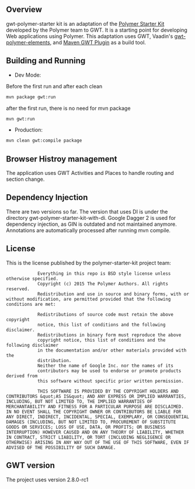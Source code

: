 ## Overview

gwt-polymer-starter kit is an adaptation of the [Polymer Starter Kit](https://github.com/PolymerElements/polymer-starter-kit) developed by the Polymer team to GWT. It is a starting point for developing Web applications using Polymer. This adaptation uses GWT, Vaadin's [gwt-polymer-elements](https://github.com/vaadin/gwt-polymer-elements), and [Maven GWT Plugin](https://github.com/gwt-maven-plugin/gwt-maven-plugin) as a build tool.  

## Building and Running

* Dev Mode:

  
Before the first run and after each clean
```sh
mvn package gwt:run
```
after the first run, there is no need for mvn package
```sh
mvn gwt:run
```

* Production:

```sh
mvn clean gwt:compile package
```

## Browser Histroy management

The application uses GWT Activities and Places to handle routing and section change.  

## Dependency Injection 

There are two versions so far. The version that uses DI is under the directory gwt-polymer-starter-kit-with-di.  Google Dagger 2 is used for dependency injection, as GIN is outdated and not maintained anymore. Annotations are automatically processed after running mvn compile.

## License

This is the license published by the polymer-starter-kit project team: 

                
                Everything in this repo is BSD style license unless otherwise specified.
                Copyright (c) 2015 The Polymer Authors. All rights reserved.
                Redistribution and use in source and binary forms, with or without modification, are permitted provided that the following conditions are met:
                
                Redistributions of source code must retain the above copyright
                notice, this list of conditions and the following disclaimer.
                Redistributions in binary form must reproduce the above
                copyright notice, this list of conditions and the following disclaimer
                in the documentation and/or other materials provided with the
                distribution.
                Neither the name of Google Inc. nor the names of its
                contributors may be used to endorse or promote products derived from
                this software without specific prior written permission.

                THIS SOFTWARE IS PROVIDED BY THE COPYRIGHT HOLDERS AND CONTRIBUTORS &quot;AS IS&quot; AND ANY EXPRESS OR IMPLIED WARRANTIES, INCLUDING, BUT NOT LIMITED TO, THE IMPLIED WARRANTIES OF MERCHANTABILITY AND FITNESS FOR A PARTICULAR PURPOSE ARE DISCLAIMED. IN NO EVENT SHALL THE COPYRIGHT OWNER OR CONTRIBUTORS BE LIABLE FOR ANY DIRECT, INDIRECT, INCIDENTAL, SPECIAL, EXEMPLARY, OR CONSEQUENTIAL DAMAGES (INCLUDING, BUT NOT LIMITED TO, PROCUREMENT OF SUBSTITUTE GOODS OR SERVICES; LOSS OF USE, DATA, OR PROFITS; OR BUSINESS INTERRUPTION) HOWEVER CAUSED AND ON ANY THEORY OF LIABILITY, WHETHER IN CONTRACT, STRICT LIABILITY, OR TORT (INCLUDING NEGLIGENCE OR OTHERWISE) ARISING IN ANY WAY OUT OF THE USE OF THIS SOFTWARE, EVEN IF ADVISED OF THE POSSIBILITY OF SUCH DAMAGE.

## GWT version

The project uses version 2.8.0-rc1 